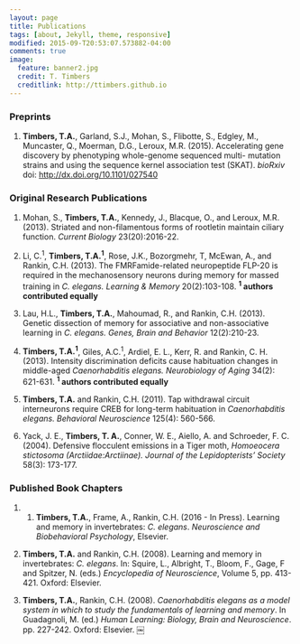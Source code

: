 ```yaml
---
layout: page
title: Publications
tags: [about, Jekyll, theme, responsive]
modified: 2015-09-T20:53:07.573882-04:00
comments: true
image:
  feature: banner2.jpg
  credit: T. Timbers
  creditlink: http://ttimbers.github.io
---
```

### Preprints
1. **Timbers, T.A.**, Garland, S.J., Mohan, S., Flibotte, S., Edgley, M., Muncaster, Q., 
Moerman, D.G., Leroux, M.R. (2015). Accelerating gene discovery by phenotyping whole-genome 
sequenced multi- mutation strains and using the sequence kernel association test (SKAT).
*bioRxiv* doi: http://dx.doi.org/10.1101/027540


### Original Research Publications 

1. Mohan, S., **Timbers, T.A.**, Kennedy, J., Blacque, O., and Leroux, M.R. (2013). 
Striated and non-filamentous forms of rootletin maintain ciliary function. 
*Current Biology* 23(20):2016-22.
 
2. Li, C.<sup>1</sup>, <b>Timbers, T.A.<sup>1</sup></b>, Rose, J.K., Bozorgmehr, T, McEwan, A., and Rankin, 
C.H. (2013). The FMRFamide-related neuropeptide FLP-20 is required in the mechanosensory 
neurons during memory for massed training in <i>C. elegans. Learning & Memory </i>
20(2):103-108. <b><sup>1</sup> authors contributed equally</b>

3. Lau, H.L., <b>Timbers, T.A.</b>, Mahoumad, R., and Rankin, C.H. (2013). Genetic 
dissection of memory for associative and non-associative learning in <i>C. elegans. Genes, 
Brain and Behavior</i> 12(2):210-23.

4. <b>Timbers, T.A.<sup>1</sup></b>, Giles, A.C.<sup>1</sup>, Ardiel, E. L., Kerr, R. and Rankin, C. H. 
(2013). Intensity discrimination deficits cause habituation changes in middle-aged 
<i>Caenorhabditis elegans. Neurobiology of Aging</i> 34(2): 621-631. 
<b><sup>1</sup> authors contributed equally </b>

5. <b>Timbers, T.A.</b> and Rankin, C.H. (2011). Tap withdrawal circuit interneurons 
require CREB for long-term habituation in <i>Caenorhabditis elegans. Behavioral 
Neuroscience</i> 125(4): 560-566.

6. Yack, J. E., <b>Timbers, T. A.</b>, Conner, W. E., Aiello, A. and Schroeder, F. C. 
(2004). Defensive flocculent emissions in a Tiger moth, <i>Homoeocera stictosoma 
(Arctiidae:Arctiinae). Journal of the Lepidopterists’ Society</i> 58(3): 173-177. 

### Published Book Chapters 

1. 1. **Timbers, T.A.**, Frame, A., Rankin, C.H. (2016 - In Press). Learning and memory in invertebrates: 
<i>C. elegans</i>. <i>Neuroscience and Biobehavioral Psychology</i>, Elsevier.

1. <b>Timbers, T.A.</b> and Rankin, C.H. (2008). Learning and memory in invertebrates: 
<i>C. elegans</i>. In: Squire, L., Albright, T., Bloom, F., Gage, F and Spitzer, N. (eds.) 
<i>Encyclopedia of Neuroscience</i>, Volume 5, pp. 413-421. Oxford: Elsevier.

2. <b>Timbers, T.A.</b>, Rankin, C.H. (2008). <i>Caenorhabditis elegans as a model 
system in which to study the fundamentals of learning and memory</i>. In Guadagnoli, M. 
(ed.) <i>Human Learning: Biology, Brain and Neuroscience</i>. pp. 227-242. Oxford: 
Elsevier.
￼ 